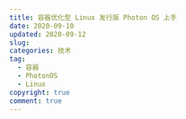 ```yaml
---
title: 容器优化型 Linux 发行版 Photon OS 上手
date: 2020-09-10
updated: 2020-09-12
slug:
categories: 技术
tag:
  - 容器
  - PhotonOS
  - Linux
copyright: true
comment: true
---
```


